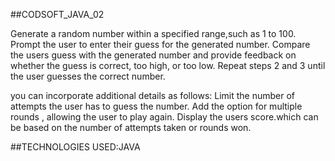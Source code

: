 ##CODSOFT_JAVA_02

Generate a random number within a specified range,such as 1 to 100.
Prompt the user to enter their guess for the generated number.
Compare the users guess with the generated number and provide feedback on whether the guess is correct, too high, or too low.
Repeat steps 2 and 3 until the user guesses the correct number.

you can incorporate additional details as follows:
Limit the number of attempts the user has to guess the number.
Add the option for multiple rounds , allowing the user to play again.
Display the users score.which can be based on the number of attempts taken or rounds won.

##TECHNOLOGIES USED:JAVA
